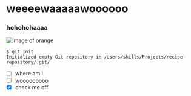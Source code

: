# weeeewaaaaawoooooo
### hohohohaaaa
![image of orange](https://upload.wikimedia.org/wikipedia/commons/thumb/e/e3/Oranges_-_whole-halved-segment.jpg/1200px-Oranges_-_whole-halved-segment.jpg)
```
$ git init
Initialized empty Git repository in /Users/skills/Projects/recipe-repository/.git/
```
- [ ] where am i
- [ ] wooooooooo
- [X] check me off
